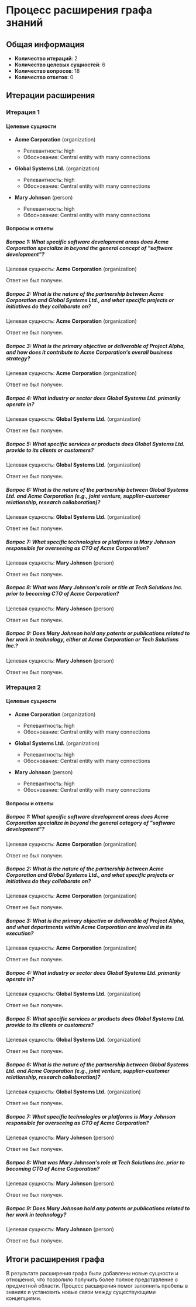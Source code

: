 # Процесс расширения графа знаний

## Общая информация

- **Количество итераций**: 2
- **Количество целевых сущностей**: 6
- **Количество вопросов**: 18
- **Количество ответов**: 0

## Итерации расширения

### Итерация 1

#### Целевые сущности

- **Acme Corporation** (organization)
  - Релевантность: high
  - Обоснование: Central entity with many connections

- **Global Systems Ltd.** (organization)
  - Релевантность: high
  - Обоснование: Central entity with many connections

- **Mary Johnson** (person)
  - Релевантность: high
  - Обоснование: Central entity with many connections

#### Вопросы и ответы

##### Вопрос 1: What specific software development areas does Acme Corporation specialize in beyond the general concept of "software development"?

Целевая сущность: **Acme Corporation** (organization)

Ответ не был получен.

##### Вопрос 2: What is the nature of the partnership between Acme Corporation and Global Systems Ltd., and what specific projects or initiatives do they collaborate on?

Целевая сущность: **Acme Corporation** (organization)

Ответ не был получен.

##### Вопрос 3: What is the primary objective or deliverable of Project Alpha, and how does it contribute to Acme Corporation's overall business strategy?

Целевая сущность: **Acme Corporation** (organization)

Ответ не был получен.

##### Вопрос 4: What industry or sector does Global Systems Ltd. primarily operate in?

Целевая сущность: **Global Systems Ltd.** (organization)

Ответ не был получен.

##### Вопрос 5: What specific services or products does Global Systems Ltd. provide to its clients or customers?

Целевая сущность: **Global Systems Ltd.** (organization)

Ответ не был получен.

##### Вопрос 6: What is the nature of the partnership between Global Systems Ltd. and Acme Corporation (e.g., joint venture, supplier-customer relationship, research collaboration)?

Целевая сущность: **Global Systems Ltd.** (organization)

Ответ не был получен.

##### Вопрос 7: What specific technologies or platforms is Mary Johnson responsible for overseeing as CTO of Acme Corporation?

Целевая сущность: **Mary Johnson** (person)

Ответ не был получен.

##### Вопрос 8: What was Mary Johnson's role or title at Tech Solutions Inc. prior to becoming CTO of Acme Corporation?

Целевая сущность: **Mary Johnson** (person)

Ответ не был получен.

##### Вопрос 9: Does Mary Johnson hold any patents or publications related to her work in technology, either at Acme Corporation or Tech Solutions Inc.?

Целевая сущность: **Mary Johnson** (person)

Ответ не был получен.

### Итерация 2

#### Целевые сущности

- **Acme Corporation** (organization)
  - Релевантность: high
  - Обоснование: Central entity with many connections

- **Global Systems Ltd.** (organization)
  - Релевантность: high
  - Обоснование: Central entity with many connections

- **Mary Johnson** (person)
  - Релевантность: high
  - Обоснование: Central entity with many connections

#### Вопросы и ответы

##### Вопрос 1: What specific software development areas does Acme Corporation specialize in beyond the general category of "software development"?

Целевая сущность: **Acme Corporation** (organization)

Ответ не был получен.

##### Вопрос 2: What is the nature of the partnership between Acme Corporation and Global Systems Ltd., and what specific projects or initiatives do they collaborate on?

Целевая сущность: **Acme Corporation** (organization)

Ответ не был получен.

##### Вопрос 3: What is the primary objective or deliverable of Project Alpha, and what departments within Acme Corporation are involved in its execution?

Целевая сущность: **Acme Corporation** (organization)

Ответ не был получен.

##### Вопрос 4: What industry or sector does Global Systems Ltd. primarily operate in?

Целевая сущность: **Global Systems Ltd.** (organization)

Ответ не был получен.

##### Вопрос 5: What specific services or products does Global Systems Ltd. provide to its clients or customers?

Целевая сущность: **Global Systems Ltd.** (organization)

Ответ не был получен.

##### Вопрос 6: What is the nature of the partnership between Global Systems Ltd. and Acme Corporation (e.g., joint venture, supplier-customer relationship, research collaboration)?

Целевая сущность: **Global Systems Ltd.** (organization)

Ответ не был получен.

##### Вопрос 7: What specific technologies or platforms is Mary Johnson responsible for overseeing as CTO of Acme Corporation?

Целевая сущность: **Mary Johnson** (person)

Ответ не был получен.

##### Вопрос 8: What was Mary Johnson's role at Tech Solutions Inc. prior to becoming CTO of Acme Corporation?

Целевая сущность: **Mary Johnson** (person)

Ответ не был получен.

##### Вопрос 9: Does Mary Johnson hold any patents or publications related to her work in technology?

Целевая сущность: **Mary Johnson** (person)

Ответ не был получен.

## Итоги расширения графа

В результате расширения графа были добавлены новые сущности и отношения, что позволило получить более полное представление о предметной области. Процесс расширения помог заполнить пробелы в знаниях и установить новые связи между существующими концепциями.

